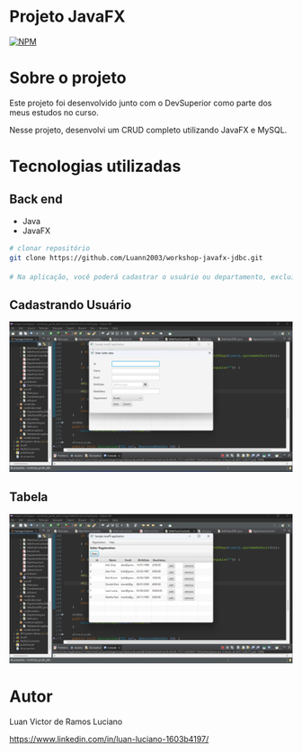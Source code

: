 # Projeto JavaFX
[![NPM](https://img.shields.io/npm/l/react)](https://github.com/Luann2003/workshop-javafx-jdbc/blob/main/LICENSE) 

# Sobre o projeto

Este projeto foi desenvolvido junto com o DevSuperior como parte dos meus estudos no curso.

Nesse projeto, desenvolvi um CRUD completo utilizando JavaFX e MySQL.


# Tecnologias utilizadas
## Back end
- Java
- JavaFX


```bash
# clonar repositório
git clone https://github.com/Luann2003/workshop-javafx-jdbc.git

# Na aplicação, você poderá cadastrar o usuário ou departamento, excluir e editar. 
```
## Cadastrando Usuário
![Filtrando por data minima](https://github.com/Luann2003/workshop-javafx-jdbc/blob/main/Cadastando.png)
## Tabela
![Filtrando por data minima](https://github.com/Luann2003/workshop-javafx-jdbc/blob/main/tabela.png)

# Autor
Luan Victor de Ramos Luciano

https://www.linkedin.com/in/luan-luciano-1603b4197/

